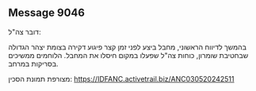 ## Message 9046

דובר צה"ל:

בהמשך לדיווח הראשוני, מחבל ביצע לפני זמן קצר פיגוע דקירה בצומת יצהר הגדולה שבחטיבת שומרון, כוחות צה"ל שפעלו במקום חיסלו את המחבל. הלוחמים ממשיכים בסריקות במרחב.

מצורפת תמונת הסכין: https://IDFANC.activetrail.biz/ANC030520242511

